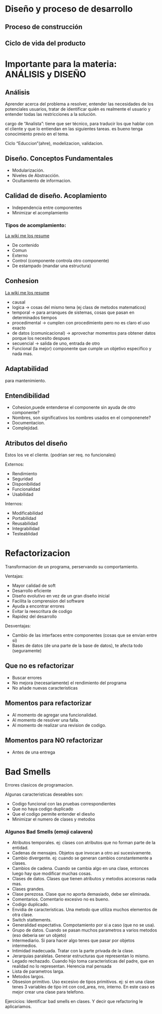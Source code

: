 # Diseño y proceso de desarrollo


## Proceso de construcción

## Ciclo de vida del producto


# Importante para la materia: ANÁLISIS y DISEÑO 

## Análisis

Aprender acerca del problema a resolver, entender las necesidades de los potenciales usuarios, tratar de identificar quién es realmente el usuario y entender todas las restricciones a la solución.

cargo de “Analista”: tiene que ser técnico, para traducir los que hablar con el cliente y que lo entiendan en las siguientes tareas. es bueno tenga conocimiento previo en el tema.

Ciclo “Educcion”(ahre), modelizacion, validacion.


## Diseño. Conceptos Fundamentales

* Modularización.
* Niveles de Abstracción.
* Ocultamiento de informacion.


## Calidad de diseño. Acoplamiento

* Independencia entre componentes
* Minimizar el acomplamiento

### Tipos de acomplamiento:

[La wiki me los resume](https://es.wikipedia.org/wiki/Acoplamiento_(inform%C3%A1tica))

* De contenido
* Comun
* Externo
* Control (componente controla otro componente)
* De estampado (mandar una estructura)


## Conhesion
[La wiki me los resume](https://es.wikipedia.org/wiki/Cohesi%C3%B3n_(inform%C3%A1tica))

* causal
* logica -> cosas del mismo tema (ej class de metodos matematicos)
* temporal -> para arranques de sistemas, cosas que pasan en determinados tiempos
* procedimental -> cumplen con procedimiento pero no es claro el uso exacto
* de datos (comunicacional) -> aprovechar momentos para obtener datos porque los necesito despues
* secuencial -> salida de uno, entrada de otro
* Funcional (la mejor) componente que cumple un objetivo especifico y nada mas.


## Adaptabilidad

para mantenimiento.

## Entendibilidad

* Cohesion,puede entenderse el componente sin ayuda de otro componente?
* Nombres, son significativos los nombres usados en el componenete?
* Documentacion.
* Complejidad.

## Atributos del diseño

Estos los ve el cliente. (podrian ser req. no funcionales)

Externos:
* Rendimiento
* Seguridad
* Disponibilidad
* Funcionalidad
* Usabilidad

Internos:
* Modificabilidad
* Portabilidad
* Reusabilidad
* Integrabilidad
* Testeablidad



# Refactorizacion

Transformacion de un programa, perservando su comportamiento.

Ventajas:

* Mayor calidad de soft
* Desarrollo eficiente
* Diseño evolutivo en vez de un gran diseño inicial
* Facilita la comprension del software
* Ayuda a encontrar errores
* Evitar la reescritura de codigo
* Rapidez del desarrollo

Desventajas:

* Cambio de las interfaces entre componentes (cosas que se envian entre si)
* Bases de datos (de una parte de la base de datos), te afecta todo (seguramente)

## Que no es refactorizar

* Buscar errores
* No mejora (necesariamente) el rendimiento del programa
* No añade nuevas caracteristicas

## Momentos para refactorizar

* Al momento de agregar una funcionalidad.
* Al momento de resolver una falla.
* Al momento de realizar una revision de codigo.

## Momentos para NO refactorizar

* Antes de una entrega

# Bad Smells

Errores clasicos de programacion.

Algunas caracteristicas deseables son:

* Codigo funcional con las pruebas correspondientes
* Que no haya codigo duplicado
* Que el codigo permite entender el diesño
* Minimizar el numero de clases y metodos

### Algunos Bad Smells (emoji calavera)

* Atributos temporales. ej: clases con atributos que no forman parte de la entidad.
* Cadenas de mensajes. Objetos que invocan a otro asi sucesivamente.
* Cambio divergente. ej: cuando se generan cambios constantemente a clases.
* Cambios de cadena. Cuando se cambia algo en una clase, entonces luego hay que modificar muchas cosas.
* Clases de datos. Clases que tienen atributos y metodos accesoras nada mas.
* Clases grandes.
* Clase perezosa. Clase que no aporta demasiado, debe ser eliminada.
* Comentarios. Comentario excesivo no es bueno.
* Codigo duplicado. 
* Envidia de caracteristicas. Una metodo que utiliza muchos elementos de otra clase.
* Switch stattements.
* Generalidad espectativa. Compotamiento por si a caso (que no se usa).
* Grupo de datos. Cuando se pasan muchos parametros a varios metodos (eso deberia ser un objeto)
* Intermediario. Si para hacer algo tenes que pasar por objetos intermedios.
* Intimidad inadecuada. Tratar con la parte privada de la clase.
* Jerarquias paralelas. Generar estructuras que representan lo mismo.
* Legado rechazado. Cuando hijo toma caracteristicas del padre, que en realidad no lo representan. 
  Herencia mal pensada
* Lista de parametros larga.
* Metodos largos.
* Obsesion primitivo. Uso excesivo de tipos primitivos. ej: si en una clase tenes 3 
  variables de tipo int con cod_area, nro, interno. En este caso es mejor crear una clase para 
  telefono.


Ejercicios:
Identificar bad smells en clases.
Y decir que refactoring le aplicariamos.